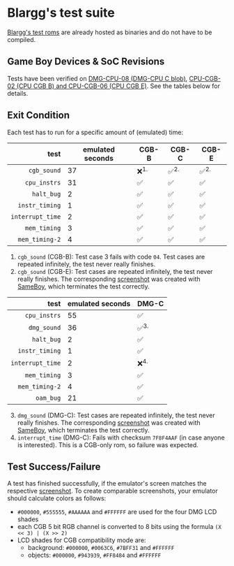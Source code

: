 # Blargg's test suite

[Blargg's test roms](https://github.com/retrio/gb-test-roms)
are already hosted as binaries and do not have to be compiled.

## Game Boy Devices & SoC Revisions

Tests have been verified on
[DMG-CPU-08 (DMG-CPU C blob)](https://gbhwdb.gekkio.fi/consoles/dmg),
[CPU-CGB-02 (CPU CGB B) and CPU-CGB-06 (CPU CGB E)](
https://gbhwdb.gekkio.fi/consoles/cgb).
See the tables below for details.

## Exit Condition

Each test has to run for a specific amount of (emulated) time:

| test | emulated seconds | CGB-B | CGB-C | CGB-E |
| ---: | --- | --- | --- | --- |
| `cgb_sound` | 37 | &#10060;<sup>1.</sup> | &#9989;<sup>2.</sup> | &#9989;<sup>2.</sup>
| `cpu_instrs` | 31 | &#9989; | &#9989; | &#9989;
| `halt_bug` | 2 | &#9989; | &#9989; | &#9989;
| `instr_timing` | 1 | &#9989; | &#9989; | &#9989;
| `interrupt_time` | 2 | &#9989; | &#9989; | &#9989;
| `mem_timing` | 3 | &#9989; | &#9989;| &#9989;
| `mem_timing-2` | 4 | &#9989; | &#9989;| &#9989;

1. `cgb_sound` (CGB-B):
   Test case 3 fails with code `04`.
   Test cases are repeated infinitely,
   the test never really finishes.
2. `cgb_sound` (CGB-E):
   Test cases are repeated infinitely,
   the test never really finishes.
   The corresponding
   [screenshot](https://github.com/c-sp/gameboy-test-roms/tree/master/src/blargg-expected/cgb_sound)
   was created with [SameBoy](https://sameboy.github.io),
   which terminates the test correctly.

| test | emulated seconds | DMG-C |
| ---: | --- | --- |
| `cpu_instrs` | 55 | &#9989;
| `dmg_sound` | 36 | &#9989;<sup>3.</sup>
| `halt_bug` | 2 | &#9989;
| `instr_timing` | 1 | &#9989;
| `interrupt_time` | 2 | &#10060;<sup>4.</sup>
| `mem_timing` | 3 | &#9989;
| `mem_timing-2` | 4 | &#9989;
| `oam_bug` | 21 | &#9989;

3. `dmg_sound` (DMG-C):
   Test cases are repeated infinitely,
   the test never really finishes.
   The corresponding
   [screenshot](https://github.com/c-sp/gameboy-test-roms/tree/master/src/blargg-expected/dmg_sound)
   was created with [SameBoy](https://sameboy.github.io),
   which terminates the test correctly.
4. `interrupt_time` (DMG-C):
   Fails with checksum `7F8F4AAF` (in case anyone is interested).
   This is a CGB-only rom, so failure was expected.

## Test Success/Failure

A test has finished successfully,
if the emulator's screen matches the respective
[screenshot](https://github.com/c-sp/gameboy-test-roms/tree/master/src/blargg-expected).
To create comparable screenshots,
your emulator should calculate colors as follows:
- `#000000`, `#555555`, `#AAAAAA` and `#FFFFFF` are used for the four DMG LCD
  shades
- each CGB 5 bit RGB channel is converted to 8 bits using the formula
  `(X << 3) | (X >> 2)`
- LCD shades for CGB compatibility mode are:
   - background: `#000000`, `#0063C6`, `#7BFF31` and `#FFFFFF`
   - objects: `#000000`, `#943939`, `#FF8484` and `#FFFFFF`
